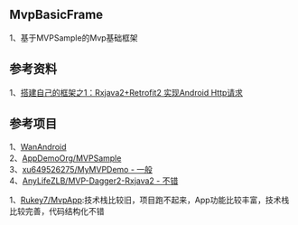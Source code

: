 
## MvpBasicFrame          

1、基于MVPSample的Mvp基础框架

## 参考资料
1、[搭建自己的框架之1：Rxjava2+Retrofit2 实现Android Http请求](https://www.jianshu.com/p/04ce0c91e3ee)         


## 参考项目     
1、[WanAndroid](https://github.com/JsonChao/Awesome-WanAndroid)         
2、[AppDemoOrg/MVPSample](https://github.com/AppDemoOrg/MVPSample)       
3、[xu649526275/MyMVPDemo - 一般](https://github.com/xu649526275/MyMVPDemo)              
4、[AnyLifeZLB/MVP-Dagger2-Rxjava2 - 不错](https://github.com/AnyLifeZLB/MVP-Dagger2-Rxjava2)        

1、[Rukey7/MvpApp](https://github.com/Rukey7/MvpApp):技术栈比较旧，项目跑不起来，App功能比较丰富，技术栈比较完善，代码结构化不错

